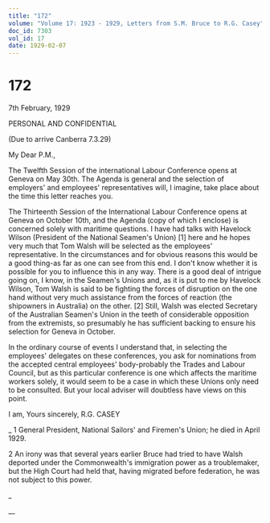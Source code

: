 ```yaml
---
title: "172"
volume: "Volume 17: 1923 - 1929, Letters from S.M. Bruce to R.G. Casey"
doc_id: 7303
vol_id: 17
date: 1929-02-07
---
```


# 172

7th February, 1929

PERSONAL AND CONFIDENTIAL

(Due to arrive Canberra 7.3.29)

My Dear P.M.,

The Twelfth Session of the international Labour Conference opens at Geneva on May 30th. The Agenda is general and the selection of employers' and employees' representatives will, I imagine, take place about the time this letter reaches you.

The Thirteenth Session of the International Labour Conference opens at Geneva on October 10th, and the Agenda (copy of which I enclose) is concerned solely with maritime questions. I have had talks with Havelock Wilson (President of the National Seamen's Union) [1] here and he hopes very much that Tom Walsh will be selected as the employees' representative. In the circumstances and for obvious reasons this would be a good thing-as far as one can see from this end. I don't know whether it is possible for you to influence this in any way. There is a good deal of intrigue going on, I know, in the Seamen's Unions and, as it is put to me by Havelock Wilson, Tom Walsh is said to be fighting the forces of disruption on the one hand without very much assistance from the forces of reaction (the shipowners in Australia) on the other. [2] Still, Walsh was elected Secretary of the Australian Seamen's Union in the teeth of considerable opposition from the extremists, so presumably he has sufficient backing to ensure his selection for Geneva in October.

In the ordinary course of events I understand that, in selecting the employees' delegates on these conferences, you ask for nominations from the accepted central employees' body-probably the Trades and Labour Council, but as this particular conference is one which affects the maritime workers solely, it would seem to be a case in which these Unions only need to be consulted. But your local adviser will doubtless have views on this point.

I am, Yours sincerely, R.G. CASEY 

_ 1 General President, National Sailors' and Firemen's Union; he died in April 1929.

2 An irony was that several years earlier Bruce had tried to have Walsh deported under the Commonwealth's immigration power as a troublemaker, but the High Court had held that, having migrated before federation, he was not subject to this power.

_

__
